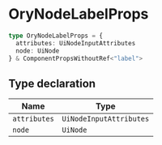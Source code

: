 # OryNodeLabelProps

```ts
type OryNodeLabelProps = {
  attributes: UiNodeInputAttributes
  node: UiNode
} & ComponentPropsWithoutRef<"label">
```

## Type declaration

| Name         | Type                    |
| ------------ | ----------------------- |
| `attributes` | `UiNodeInputAttributes` |
| `node`       | `UiNode`                |
